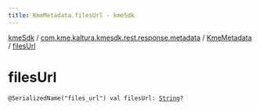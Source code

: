 ```yaml
---
title: KmeMetadata.filesUrl - kmeSdk
---
```


[kmeSdk](../../index.html) / [com.kme.kaltura.kmesdk.rest.response.metadata](../index.html) / [KmeMetadata](index.html) / [filesUrl](./files-url.html)

# filesUrl

`@SerializedName("files_url") val filesUrl: `[`String`](https://kotlinlang.org/api/latest/jvm/stdlib/kotlin/-string/index.html)`?`